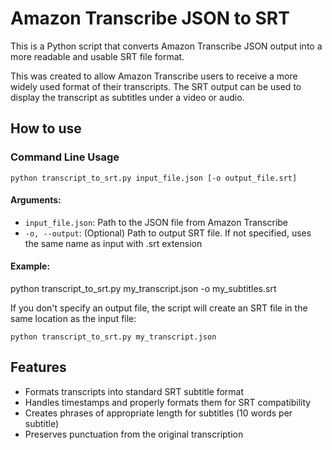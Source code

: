 # Amazon Transcribe JSON to SRT

This is a Python script that converts Amazon Transcribe JSON output into a more readable and usable SRT file format.

This was created to allow Amazon Transcribe users to receive a more widely used format of their transcripts. The SRT output can be used to display the transcript as subtitles under a video or audio.

## How to use

### Command Line Usage

```
python transcript_to_srt.py input_file.json [-o output_file.srt]
```

#### Arguments:

- `input_file.json`: Path to the JSON file from Amazon Transcribe
- `-o, --output`: (Optional) Path to output SRT file. If not specified, uses the same name as input with .srt extension

#### Example:

python transcript_to_srt.py my_transcript.json -o my_subtitles.srt

If you don't specify an output file, the script will create an SRT file in the same location as the input file:

```
python transcript_to_srt.py my_transcript.json
```

## Features

- Formats transcripts into standard SRT subtitle format
- Handles timestamps and properly formats them for SRT compatibility
- Creates phrases of appropriate length for subtitles (10 words per subtitle)
- Preserves punctuation from the original transcription
